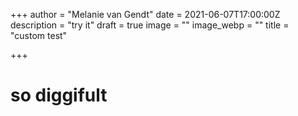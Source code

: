 +++
author = "Melanie van Gendt"
date = 2021-06-07T17:00:00Z
description = "try it"
draft = true
image = ""
image_webp = ""
title = "custom test"

+++
# so diggifult 